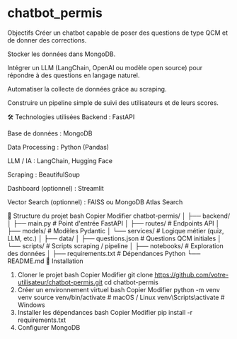 # chatbot_permis
Objectifs
Créer un chatbot capable de poser des questions de type QCM et de donner des corrections.

Stocker les données dans MongoDB.

Intégrer un LLM (LangChain, OpenAI ou modèle open source) pour répondre à des questions en langage naturel.

Automatiser la collecte de données grâce au scraping.

Construire un pipeline simple de suivi des utilisateurs et de leurs scores.

🛠️ Technologies utilisées
Backend : FastAPI

Base de données : MongoDB

Data Processing : Python (Pandas)

LLM / IA : LangChain, Hugging Face

Scraping : BeautifulSoup

Dashboard (optionnel) : Streamlit

Vector Search (optionnel) : FAISS ou MongoDB Atlas Search

📂 Structure du projet
bash
Copier
Modifier
chatbot-permis/
│
├── backend/
│   ├── main.py              # Point d'entrée FastAPI
│   ├── routes/              # Endpoints API
│   ├── models/              # Modèles Pydantic
│   └── services/            # Logique métier (quiz, LLM, etc.)
│
├── data/
│   ├── questions.json       # Questions QCM initiales
│   └── scripts/             # Scripts scraping / pipeline
│
├── notebooks/               # Exploration des données
│
├── requirements.txt         # Dépendances Python
└── README.md
🚀 Installation
1. Cloner le projet
bash
Copier
Modifier
git clone https://github.com/votre-utilisateur/chatbot-permis.git
cd chatbot-permis
2. Créer un environnement virtuel
bash
Copier
Modifier
python -m venv venv
source venv/bin/activate  # macOS / Linux
venv\Scripts\activate     # Windows
3. Installer les dépendances
bash
Copier
Modifier
pip install -r requirements.txt
4. Configurer MongoDB
